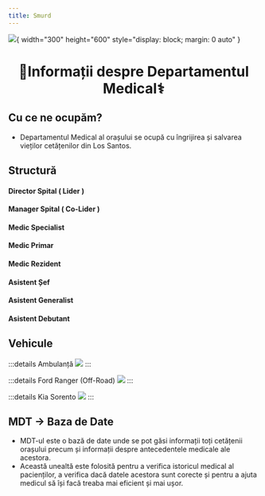 ```yaml
---
title: Smurd
---
```


![](https://i.imgur.com/lK2hP2A.png){ width="300" height="600" style="display: block; margin: 0 auto" }

# <center>:pill:Informații despre Departamentul Medical:medical_symbol:</center>

## Cu ce ne ocupăm?
- Departamentul Medical al orașului se ocupă cu îngrijirea și salvarea vieților cetățenilor din Los Santos.

## Structură

#### Director Spital ( Lider ) 
#### Manager Spital ( Co-Lider )
#### Medic Specialist
#### Medic Primar
#### Medic Rezident
#### Asistent Șef
#### Asistent Generalist
#### Asistent Debutant

## Vehicule

:::details Ambulanță
![](https://i.imgur.com/0jUaASm.png)
:::

:::details Ford Ranger (Off-Road)
![](https://i.imgur.com/vOwGtA4.png)
:::

:::details Kia Sorento
![](https://i.imgur.com/uIXZVDd.png)
:::

## MDT -> Baza de Date
- MDT-ul este o bază de date unde se pot găsi informații toți cetățenii orașului precum și informații despre antecedentele medicale ale acestora.
- Această unealtă este folosită pentru a verifica istoricul medical al pacienților, a verifica dacă datele acestora sunt corecte și pentru a ajuta medicul să își facă treaba mai eficient și mai ușor.